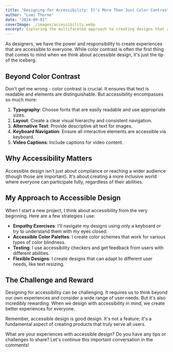 ```yaml
---
title: "Designing for Accessibility: It's More Than Just Color Contrast"
author: "Lumi Thorne"
date: "2024-09-01"
coverImage: ./images/accessibility.webp
excerpt: Exploring the multifaceted approach to creating designs that are truly accessible to all users.
---
```


As designers, we have the power and responsibility to create experiences that are accessible to everyone. While color contrast is often the first thing that comes to mind when we think about accessible design, it's just the tip of the iceberg.

## Beyond Color Contrast

Don't get me wrong - color contrast is crucial. It ensures that text is readable and elements are distinguishable. But accessibility encompasses so much more:

1. **Typography**: Choose fonts that are easily readable and use appropriate sizes.
2. **Layout**: Create a clear visual hierarchy and consistent navigation.
3. **Alternative Text**: Provide descriptive alt text for images.
4. **Keyboard Navigation**: Ensure all interactive elements are accessible via keyboard.
5. **Video Captions**: Include captions for video content.

## Why Accessibility Matters

Accessible design isn't just about compliance or reaching a wider audience (though those are important). It's about creating a more inclusive world where everyone can participate fully, regardless of their abilities.

## My Approach to Accessible Design

When I start a new project, I think about accessibility from the very beginning. Here are a few strategies I use:

- **Empathy Exercises**: I'll navigate my designs using only a keyboard or try to understand them with my eyes closed.
- **Accessible Color Palettes**: I create color schemes that work for various types of color blindness.
- **Testing**: I use accessibility checkers and get feedback from users with different abilities.
- **Flexible Designs**: I create designs that can adapt to different user needs, like text resizing.

## The Challenge and Reward

Designing for accessibility can be challenging. It requires us to think beyond our own experiences and consider a wide range of user needs. But it's also incredibly rewarding. When we design with accessibility in mind, we create better experiences for everyone.

Remember, accessible design is good design. It's not a feature; it's a fundamental aspect of creating products that truly serve all users.

What are your experiences with accessible design? Do you have any tips or challenges to share? Let's continue this important conversation in the comments!
